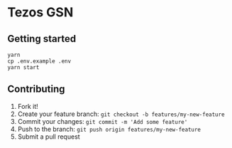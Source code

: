 # Tezos GSN

## Getting started

```
yarn
cp .env.example .env
yarn start
```

## Contributing

1. Fork it!
2. Create your feature branch: `git checkout -b features/my-new-feature`
3. Commit your changes: `git commit -m 'Add some feature'`
4. Push to the branch: `git push origin features/my-new-feature`
5. Submit a pull request
